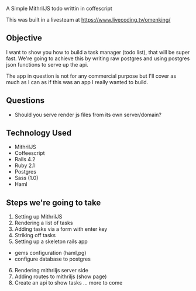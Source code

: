 A Simple MithrilJS todo writtin in coffescript

This was built in a livesteam at https://www.livecoding.tv/omenking/

## Objective
I want to show you how to build a task manager (todo list), that will be super fast. We're going to achieve this by writing raw postgres and using postgres json functions to serve up the api.

The app in question is not for any commercial purpose but I'll cover as much as I can as if this was an app I really wanted to build.

## Questions
- Should you serve render js files from its own server/domain?

## Technology Used
- MithrilJS
- Coffeescript
- Rails 4.2
- Ruby 2.1
- Postgres
- Sass (1.0)
- Haml

## Steps we're going to take
1. Setting up MithrilJS
2. Rendering a list of tasks
3. Adding tasks via a form with enter key
4. Striking off tasks
5. Setting up a skeleton rails app
  - gems configuration (haml,pg)
  - configure database to postgres
6. Rendering mithriljs server side
7. Adding routes to mithriljs (show page)
8. Create an api to show tasks
... more to come
